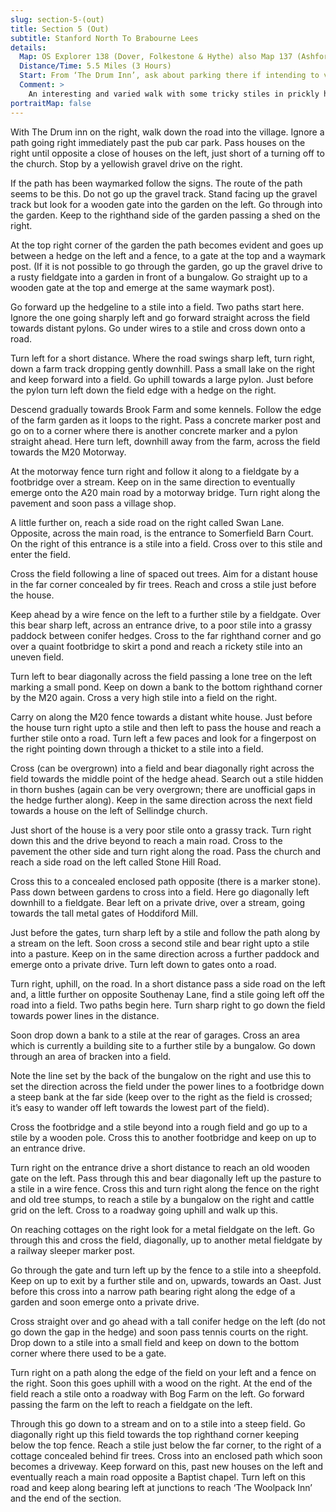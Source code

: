 ```yaml
---
slug: section-5-(out)
title: Section 5 (Out)
subtitle: Stanford North To Brabourne Lees
details:
  Map: OS Explorer 138 (Dover, Folkestone & Hythe) also Map 137 (Ashford)
  Distance/Time: 5.5 Miles (3 Hours)
  Start: From ‘The Drum Inn’, ask about parking there if intending to visit otherwise on street parking possible.
  Comment: >
    An interesting and varied walk with some tricky stiles in prickly hedges (secateurs worth carrying). Some good views and occasional traffic noise from the M20.
portraitMap: false
---
```

With The Drum inn on the right, walk down the road into the village. Ignore a path going right immediately past the pub car park. Pass houses on the right until opposite a close of houses on the left, just short of a turning off to the church. Stop by a yellowish gravel drive on the right.

If the path has been waymarked follow the signs. The route of the path seems to be this. Do not go up the gravel track. Stand facing up the gravel track but look for a wooden gate into the garden on the left. Go through into the garden. Keep to the righthand side of the garden passing a shed on the right.

At the top right corner of the garden the path becomes evident and goes up between a hedge on the left and a fence, to a gate at the top and a waymark post. (If it is not possible to go through the garden, go up the gravel drive to a rusty fieldgate into a garden in front of a bungalow. Go straight up to a wooden gate at the top and emerge at the same waymark post).

Go forward up the hedgeline to a stile into a field. Two paths start here. Ignore the one going sharply left and go forward straight across the field towards distant pylons. Go under wires to a stile and cross down onto a road.

Turn left for a short distance. Where the road swings sharp left, turn right, down a farm track dropping gently downhill. Pass a small lake on the right and keep forward into a field. Go uphill towards a large pylon. Just before the pylon turn left down the field edge with a hedge on the right.

Descend gradually towards Brook Farm and some kennels. Follow the edge of the farm garden as it loops to the right. Pass a concrete marker post and go on to a corner where there is another concrete marker and a pylon straight ahead. Here turn left, downhill away from the farm, across the field towards the M20 Motorway.

At the motorway fence turn right and follow it along to a fieldgate by a footbridge over a stream. Keep on in the same direction to eventually emerge onto the A20 main road by a motorway bridge. Turn right along the pavement and soon pass a village shop.

A little further on, reach a side road on the right called Swan Lane. Opposite, across the main road, is the entrance to Somerfield Barn Court. On the right of this entrance is a stile into a field. Cross over to this stile and enter the field.

Cross the field following a line of spaced out trees. Aim for a distant house in the far corner concealed by fir trees. Reach and cross a stile just before the house.

Keep ahead by a wire fence on the left to a further stile by a fieldgate. Over this bear sharp left, across an entrance drive, to a poor stile into a grassy paddock between conifer hedges. Cross to the far righthand corner and go over a quaint footbridge to skirt a pond and reach a rickety stile into an uneven field.

Turn left to bear diagonally across the field passing a lone tree on the left marking a small pond. Keep on down a bank to the bottom righthand corner by the M20 again. Cross a very high stile into a field on the right.

Carry on along the M20 fence towards a distant white house. Just before the house turn right upto a stile and then left to pass the house and reach a further stile onto a road. Turn left a few paces and look for a fingerpost on the right pointing down through a thicket to a stile into a field.

Cross (can be overgrown) into a field and bear diagonally right across the field towards the middle point of the hedge ahead. Search out a stile hidden in thorn bushes (again can be very overgrown; there are unofficial gaps in the hedge further along). Keep in the same direction across the next field towards a house on the left of Sellindge church.

Just short of the house is a very poor stile onto a grassy track. Turn right down this and the drive beyond to reach a main road. Cross to the pavement the other side and turn right along the road. Pass the church and reach a side road on the left called Stone Hill Road.

Cross this to a concealed enclosed path opposite (there is a marker stone). Pass down between gardens to cross into a field. Here go diagonally left downhill to a fieldgate. Bear left on a private drive, over a stream, going towards the tall metal gates of Hoddiford Mill.

Just before the gates, turn sharp left by a stile and follow the path along by a stream on the left. Soon cross a second stile and bear right upto a stile into a pasture. Keep on in the same direction across a further paddock and emerge onto a private drive. Turn left down to gates onto a road.

Turn right, uphill, on the road. In a short distance pass a side road on the left and, a little further on opposite Southenay Lane, find a stile going left off the road into a field. Two paths begin here. Turn sharp right to go down the field towards power lines in the distance.

Soon drop down a bank to a stile at the rear of garages. Cross an area which is currently a building site to a further stile by a bungalow. Go down through an area of bracken into a field.

Note the line set by the back of the bungalow on the right and use this to set the direction across the field under the power lines to a footbridge down a steep bank at the far side (keep over to the right as the field is crossed; it’s easy to wander off left towards the lowest part of the field).

Cross the footbridge and a stile beyond into a rough field and go up to a stile by a wooden pole. Cross this to another footbridge and keep on up to an entrance drive.

Turn right on the entrance drive a short distance to reach an old wooden gate on the left. Pass through this and bear diagonally left up the pasture to a stile in a wire fence. Cross this and turn right along the fence on the right and old tree stumps, to reach a stile by a bungalow on the right and cattle grid on the left. Cross to a roadway going uphill and walk up this.

On reaching cottages on the right look for a metal fieldgate on the left. Go through this and cross the field, diagonally, up to another metal fieldgate by a railway sleeper marker post.

Go through the gate and turn left up by the fence to a stile into a sheepfold. Keep on up to exit by a further stile and on, upwards, towards an Oast. Just before this cross into a narrow path bearing right along the edge of a garden and soon emerge onto a private drive.

Cross straight over and go ahead with a tall conifer hedge on the left (do not go down the gap in the hedge) and soon pass tennis courts on the right. Drop down to a stile into a small field and keep on down to the bottom corner where there used to be a gate.

Turn right on a path along the edge of the field on your left and a fence on the right. Soon this goes uphill with a wood on the right. At the end of the field reach a stile onto a roadway with Bog Farm on the left. Go forward passing the farm on the left to reach a fieldgate on the left.

Through this go down to a stream and on to a stile into a steep field. Go diagonally right up this field towards the top righthand corner keeping below the top fence. Reach a stile just below the far corner, to the right of a cottage concealed behind fir trees. Cross into an enclosed path which soon becomes a driveway. Keep forward on this, past new houses on the left and eventually reach a main road opposite a Baptist chapel. Turn left on this road and keep along bearing left at junctions to reach ‘The Woolpack Inn’ and the end of the section.

